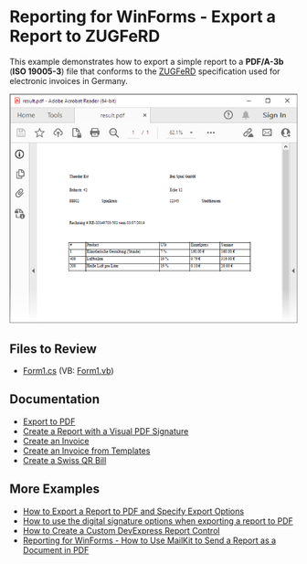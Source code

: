# Reporting for WinForms - Export a Report to ZUGFeRD

This example demonstrates how to export a simple report to a <strong>PDF/A-3b</strong> (<strong>ISO 19005-3</strong>) file that conforms to the [ZUGFeRD](https://www.ferd-net.de/standards/zugferd) specification used for electronic invoices in Germany.

![ZUGFeRD report exported to PDF in Acrobat Reader](Images/screenshot.png)
## Files to Review

* [Form1.cs](./CS/ZUGFeRD_sample/Form1.cs) (VB: [Form1.vb](./VB/ZUGFeRD_sample/Form1.vb))

## Documentation 

* [Export to PDF](https://docs.devexpress.com/XtraReports/2574/detailed-guide-to-devexpress-reporting/store-and-distribute-reports/export-reports/export-to-pdf)
* [Create a Report with a Visual PDF Signature](https://docs.devexpress.com/XtraReports/402208/create-reports/create-a-report-with-visual-pdf-signature)
* [Create an Invoice](https://docs.devexpress.com/XtraReports/117229/create-reports/create-an-invoice)
* [Create an Invoice from Templates](https://docs.devexpress.com/XtraReports/119811/create-reports/create-an-invoice-from-templates)
* [Create a Swiss QR Bill](https://docs.devexpress.com/XtraReports/400351/create-reports/create-a-swiss-qr-bill)

## More Examples

* [How to Export a Report to PDF and Specify Export Options](https://github.com/DevExpress-Examples/reporting-winforms-export-pdf)
* [How to use the digital signature options when exporting a report to PDF](https://github.com/DevExpress-Examples/Reporting_how-to-use-the-digital-signature-options-when-exporting-a-report-to-pdf-e4191)
* [How to Create a Custom DevExpress Report Control](https://github.com/DevExpress-Examples/Reporting-Custom-Controls)
* [Reporting for WinForms - How to Use MailKit to Send a Report as a Document in PDF](https://github.com/DevExpress-Examples/reporting-winforms-mailkit-email-report-pdf)


